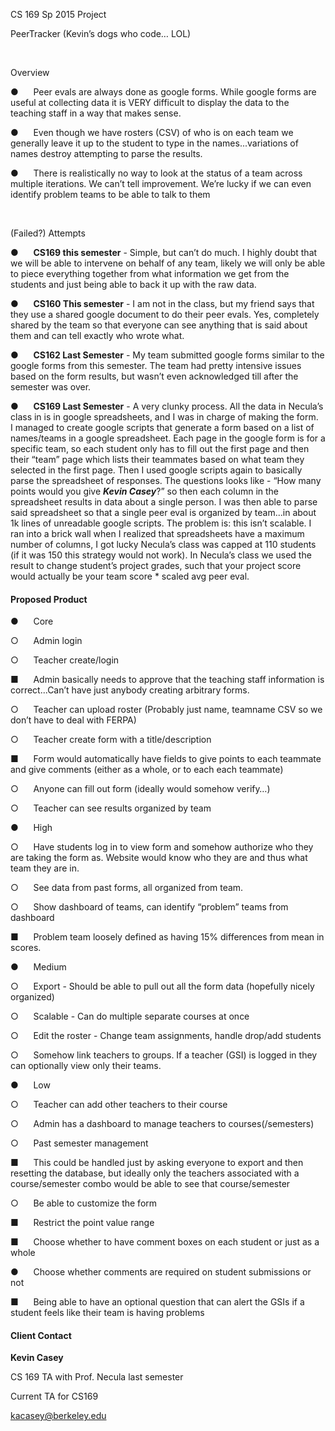 []()CS
169 Sp 2015 Project

[]()PeerTracker (Kevin’s
dogs who code… LOL)

[]()

 

[]()Overview

●     
Peer
evals are always done as google forms. While google forms are useful at
collecting data it is VERY difficult to display the data to the teaching staff
in a way that makes sense.

●      Even though we have rosters (CSV) of who is
on each team we generally leave it up to the student to type in the
names...variations of names destroy attempting to parse the results.

●      There is realistically no way to look at the
status of a team across multiple iterations. We can’t tell improvement. We’re
lucky if we can even identify problem teams to be able to talk to them

 

(Failed?) Attempts

●      **CS169
this semester** -
Simple, but can’t do much. I highly doubt that we will be able to intervene on
behalf of any team, likely we will only be able to piece everything together
from what information we get from the students and just being able to back it
up with the raw data.

●      **CS160
This semester** - I am
not in the class, but my friend says that they use a shared google document to
do their peer evals. Yes, completely shared by the team so that everyone can
see anything that is said about them and can tell exactly who wrote what.

●      **CS162
Last Semester** - My
team submitted google forms similar to the google forms from this semester. The
team had pretty intensive issues based on the form results, but wasn’t even
acknowledged till after the semester was over. 

●     
**CS169 Last Semester** - A very clunky process. All the data in
Necula’s class in is in google spreadsheets, and I was in charge of making the
form.  I managed to create google scripts
that generate a form based on a list of names/teams in a google spreadsheet.
Each page in the google form is for a specific team, so each student only has
to fill out the first page and then their “team” page which lists their
teammates based on what team they selected in the first page. Then I used
google scripts again to basically parse the spreadsheet of responses. The
questions looks like - “How many points would you give **_Kevin Casey_**?” so then
each column in the spreadsheet results in data about a single person. I was
then able to parse said spreadsheet so that a single peer eval is organized by
team...in about 1k lines of unreadable google scripts. The problem is: this
isn’t scalable. I ran into a brick wall when I realized that spreadsheets have
a maximum number of columns, I got lucky Necula’s class was capped at 110 students
(if it was 150 this strategy would not work). In Necula’s class we used the
result to change student’s project grades, such that your project score would
actually be your team score * scaled avg peer eval.

#### []()Proposed Product

●     
Core

○     
Admin login

○     
Teacher create/login

■     
Admin basically needs to approve that the teaching
staff information is correct...Can’t have just anybody creating arbitrary
forms.

○     
Teacher can upload roster (Probably just name, teamname
CSV so we don’t have to deal with FERPA)

○     
Teacher create form with a title/description

■     
Form would automatically have fields to give points to
each teammate and give comments (either as a whole, or to each each teammate)

○     
Anyone can fill out form (ideally would somehow
verify…)

○     
Teacher can see results organized by team

●     
High

○     
Have students log in to view form and somehow authorize
who they are taking the form as. Website would know who they are and thus what
team they are in.

○     
See data from past forms, all organized from team.

○     
Show dashboard of teams, can identify “problem” teams
from dashboard

■     
Problem team loosely defined as having 15% differences
from mean in scores.

●     
Medium

○     
Export - Should be able to pull out all the form data
(hopefully nicely organized)

○     
Scalable - Can do multiple separate courses at once

○     
Edit the roster - Change team assignments, handle
drop/add students

○     
Somehow link teachers to groups. If a teacher (GSI) is
logged in they can optionally view only their teams.

●     
Low

○     
Teacher can add other teachers to their course

○     
Admin has a dashboard to manage teachers to
courses(/semesters)

○     
Past semester management

■     
This could be handled just by asking everyone to export
and then resetting the database, but ideally only the teachers associated with
a course/semester combo would be able to see that course/semester

○     
Be able to customize the form

■     
Restrict the point value range

■     
Choose whether to have comment boxes on each student or
just as a whole

●     
Choose whether comments are required on student
submissions or not

■     
Being able to have an optional question that can alert
the GSIs if a student feels like their team is having problems

#### []()Client Contact

**Kevin Casey**

CS 169 TA with Prof. Necula last
semester

Current TA for CS169

kacasey@berkeley.edu